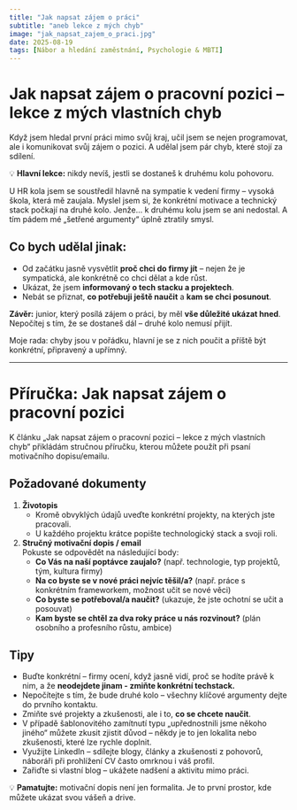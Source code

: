 ```yaml
---
title: "Jak napsat zájem o práci"
subtitle: "aneb lekce z mých chyb"
image: "jak_napsat_zajem_o_praci.jpg"
date: 2025-08-19
tags: [Nábor a hledání zaměstnání, Psychologie & MBTI]
---
```

# Jak napsat zájem o pracovní pozici – lekce z mých vlastních chyb

Když jsem hledal první práci mimo svůj kraj, učil jsem se nejen programovat, ale i komunikovat svůj zájem o pozici. A udělal jsem pár chyb, které stojí za sdílení.

💡 **Hlavní lekce:** nikdy nevíš, jestli se dostaneš k druhému kolu pohovoru.

U HR kola jsem se soustředil hlavně na sympatie k vedení firmy – vysoká škola, která mě zaujala. Myslel jsem si, že konkrétní motivace a technický stack počkají na druhé kolo. Jenže… k druhému kolu jsem se ani nedostal. A tím pádem mé „šetřené argumenty“ úplně ztratily smysl.

## Co bych udělal jinak:
- Od začátku jasně vysvětlit **proč chci do firmy jít** – nejen že je sympatická, ale konkrétně co chci dělat a kde růst.  
- Ukázat, že jsem **informovaný o tech stacku a projektech**.  
- Nebát se přiznat, **co potřebuji ještě naučit** a **kam se chci posunout**.

**Závěr:** junior, který posílá zájem o práci, by měl **vše důležité ukázat hned**. Nepočítej s tím, že se dostaneš dál – druhé kolo nemusí přijít.

Moje rada: chyby jsou v pořádku, hlavní je se z nich poučit a příště být konkrétní, připravený a upřímný.

---

# Příručka: Jak napsat zájem o pracovní pozici

K článku „Jak napsat zájem o pracovní pozici – lekce z mých vlastních chyb“ přikládám stručnou příručku, kterou můžete použít při psaní motivačního dopisu/emailu.

## Požadované dokumenty
1. **Životopis**  
   - Kromě obvyklých údajů uveďte konkrétní projekty, na kterých jste pracovali.  
   - U každého projektu krátce popište technologický stack a svoji roli.
2. **Stručný motivační dopis / email**  
   Pokuste se odpovědět na následující body:
   - **Co Vás na naší poptávce zaujalo?** (např. technologie, typ projektů, tým, kultura firmy)
   - **Na co byste se v nové práci nejvíc těšil/a?** (např. práce s konkrétním frameworkem, možnost učit se nové věci)
   - **Co byste se potřeboval/a naučit?** (ukazuje, že jste ochotní se učit a posouvat)
   - **Kam byste se chtěl za dva roky práce u nás rozvinout?** (plán osobního a profesního růstu, ambice)

## Tipy
- Buďte konkrétní – firmy ocení, když jasně vidí, proč se hodíte právě k nim, a že **neodejdete jinam - zmiňte konkrétní techstack.**  
- Nepočítejte s tím, že bude druhé kolo – všechny klíčové argumenty dejte do prvního kontaktu.  
- Zmiňte své projekty a zkušenosti, ale i to, **co se chcete naučit**.  
- V případě šablonovitého zamítnutí typu „upřednostnili jsme někoho jiného“ můžete zkusit zjistit důvod – někdy je to jen lokalita nebo zkušenosti, které lze rychle doplnit.  
- Využijte LinkedIn – sdílejte blogy, články a zkušenosti z pohovorů, náboráři při prohlížení CV často omrknou i váš profil.  
- Zařiďte si vlastní blog – ukážete nadšení a aktivitu mimo práci.

💡 **Pamatujte:** motivační dopis není jen formalita. Je to první prostor, kde můžete ukázat svou vášeň a drive.
